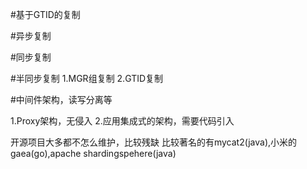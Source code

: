 #基于GTID的复制


#异步复制


#同步复制


#半同步复制
1.MGR组复制
2.GTID复制

#中间件架构，读写分离等


1.Proxy架构，无侵入
2.应用集成式的架构，需要代码引入

开源项目大多都不怎么维护，比较残缺
比较著名的有mycat2(java),小米的gaea(go),apache shardingspehere(java)